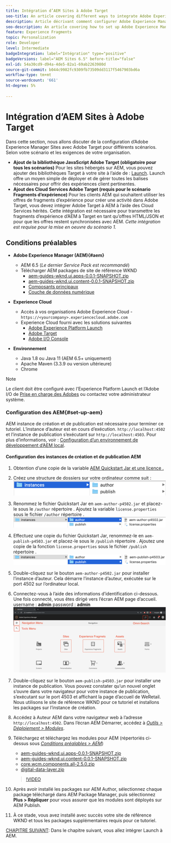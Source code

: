 ```yaml
---
title: Intégration d’AEM Sites à Adobe Target
seo-title: An article covering different ways to integrate Adobe Experience Manager (AEM) Sites with Adobe Target for delivering personalized content.
description: Article décrivant comment configurer Adobe Experience Manager avec Adobe Target pour différents scénarios.
seo-description: An article covering how to set up Adobe Experience Manager with Adobe Target for different scenarios.
feature: Experience Fragments
topic: Personalization
role: Developer
level: Intermediate
badgeIntegration: label="Intégration" type="positive"
badgeVersions: label="AEM Sites 6.5" before-title="false"
exl-id: 54a30cd9-d94a-4de5-82a1-69ab2263980d
source-git-commit: b044c9982fc9309fb73509dd3117f5467903bd6a
workflow-type: tm+mt
source-wordcount: '661'
ht-degree: 5%

---
```


# Intégration d’AEM Sites à Adobe Target

Dans cette section, nous allons discuter de la configuration d’Adobe Experience Manager Sites avec Adobe Target pour différents scénarios. Selon votre scénario et les exigences de votre organisation.

* **Ajout de la bibliothèque JavaScript Adobe Target (obligatoire pour tous les scénarios)**
Pour les sites hébergés sur AEM, vous pouvez ajouter des bibliothèques Target à votre site à l’aide de : [Launch](https://experienceleague.adobe.com/docs/experience-platform/tags/home.html?lang=fr). Launch offre un moyen simple de déployer et de gérer toutes les balises nécessaires pour offrir des expériences client pertinentes.
* **Ajout des Cloud Services Adobe Target (requis pour le scénario Fragments d’expérience)**
Pour les clients AEM qui souhaitent utiliser les offres de fragments d’expérience pour créer une activité dans Adobe Target, vous devez intégrer Adobe Target à AEM à l’aide des Cloud Services hérités. Cette intégration est nécessaire pour transmettre les fragments d’expérience d’AEM à Target en tant qu’offres HTML/JSON et pour que les offres restent synchronisées avec AEM. *Cette intégration est requise pour la mise en oeuvre du scénario 1.*

## Conditions préalables

* **Adobe Experience Manager (AEM){#aem}**
   * AEM 6.5 (*Le dernier Service Pack est recommandé*)
   * Télécharger AEM packages de site de référence WKND
      * [aem-guides-wknd.ui.apps-0.0.1-SNAPSHOT.zip](https://github.com/adobe/aem-guides-wknd/releases/download/archetype-18.1/aem-guides-wknd.ui.apps-0.0.1-SNAPSHOT.zip)
      * [aem-guides-wknd.ui.content-0.0.1-SNAPSHOT.zip](https://github.com/adobe/aem-guides-wknd/releases/download/archetype-18.1/aem-guides-wknd.ui.content-0.0.1-SNAPSHOT.zip)
      * [Composants principaux](https://github.com/adobe/aem-core-wcm-components/releases/download/core.wcm.components.reactor-2.5.0/core.wcm.components.all-2.5.0.zip)
      * [Couche de données numérique](assets/implementation/digital-data-layer.zip)

* **Experience Cloud**
   * Accès à vos organisations Adobe Experience Cloud - `https://<yourcompany>.experiencecloud.adobe.com`
   * Experience Cloud fourni avec les solutions suivantes
      * [Adobe Experience Platform Launch](https://experiencecloud.adobe.com)
      * [Adobe Target](https://experiencecloud.adobe.com)
      * [Adobe I/O Console](https://console.adobe.io)

* **Environnement**
   * Java 1.8 ou Java 11 (AEM 6.5+ uniquement)
   * Apache Maven (3.3.9 ou version ultérieure)
   * Chrome

>[!NOTE]
>
> Le client doit être configuré avec l’Experience Platform Launch et l’Adobe I/O de [Prise en charge des Adobes](https://helpx.adobe.com/fr/contact/enterprise-support.ec.html) ou contactez votre administrateur système.

### Configuration des AEM{#set-up-aem}

AEM instance de création et de publication est nécessaire pour terminer ce tutoriel. L’instance d’auteur est en cours d’exécution. `http://localhost:4502` et l’instance de publication s’exécutant sur `http://localhost:4503`. Pour plus d’informations, voir : [Configuration d’un environnement de développement d’AEM local](https://helpx.adobe.com/experience-manager/kt/platform-repository/using/local-aem-dev-environment-article-setup.html).

#### Configuration des instances de création et de publication AEM

1. Obtention d’une copie de la variable [AEM Quickstart Jar et une licence .](https://helpx.adobe.com/experience-manager/6-5/sites/deploying/using/deploy.html#GettingtheSoftware)
2. Créez une structure de dossiers sur votre ordinateur comme suit :
   ![Structure de dossiers](assets/implementation/aem-setup-1.png)
3. Renommez le fichier Quickstart Jar en `aem-author-p4502.jar` et placez-le sous le `/author` répertoire . Ajoutez la variable `license.properties` sous le fichier `/author` répertoire .
   ![Instance d’auteur AEM](assets/implementation/aem-setup-author.png)
4. Effectuez une copie du fichier Quickstart Jar, renommez-le en `aem-publish-p4503.jar` et placez-le sous le `/publish` répertoire . Ajoutez une copie de la fonction `license.properties` sous le fichier `/publish` répertoire .
   ![Instance de publication AEM](assets/implementation/aem-setup-publish.png)
5. Double-cliquez sur le bouton `aem-author-p4502.jar` pour installer l’instance d’auteur. Cela démarre l’instance d’auteur, exécutée sur le port 4502 sur l’ordinateur local.
6. Connectez-vous à l’aide des informations d’identification ci-dessous. Une fois connecté, vous êtes dirigé vers l’écran AEM page d’accueil.
username : **admin**
password : **admin**
   ![Instance de publication AEM](assets/implementation/aem-author-home-page.png)
7. Double-cliquez sur le bouton `aem-publish-p4503.jar` pour installer une instance de publication. Vous pouvez constater qu’un nouvel onglet s’ouvre dans votre navigateur pour votre instance de publication, s’exécutant sur le port 4503 et affichant la page d’accueil de WeRetail. Nous utilisons le site de référence WKND pour ce tutoriel et installons les packages sur l’instance de création.
8. Accédez à Auteur AEM dans votre navigateur web à l’adresse `http://localhost:4502`. Dans l’écran AEM Démarrer, accédez à *[Outils > Déploiement > Modules](http://localhost:4502/crx/packmgr/index.jsp)*.
9. Téléchargez et téléchargez les modules pour AEM (répertoriés ci-dessus sous *[Conditions préalables > AEM](#aem)*)
   * [aem-guides-wknd.ui.apps-0.0.1-SNAPSHOT.zip](https://github.com/adobe/aem-guides-wknd/releases/download/archetype-18.1/aem-guides-wknd.ui.apps-0.0.1-SNAPSHOT.zip)
   * [aem-guides-wknd.ui.content-0.0.1-SNAPSHOT.zip](https://github.com/adobe/aem-guides-wknd/releases/download/archetype-18.1/aem-guides-wknd.ui.content-0.0.1-SNAPSHOT.zip)
   * [core.wcm.components.all-2.5.0.zip](https://github.com/adobe/aem-core-wcm-components/releases/download/core.wcm.components.reactor-2.5.0/core.wcm.components.all-2.5.0.zip)
   * [digital-data-layer.zip](assets/implementation/digital-data-layer.zip)

   >[!VIDEO](https://video.tv.adobe.com/v/28377?quality=12&learn=on)
10. Après avoir installé les packages sur AEM Author, sélectionnez chaque package téléchargé dans AEM Package Manager, puis sélectionnez **Plus > Répliquer** pour vous assurer que les modules sont déployés sur AEM Publish.
11. À ce stade, vous avez installé avec succès votre site de référence WKND et tous les packages supplémentaires requis pour ce tutoriel.

[CHAPITRE SUIVANT](./using-launch-adobe-io.md): Dans le chapitre suivant, vous allez intégrer Launch à AEM.
